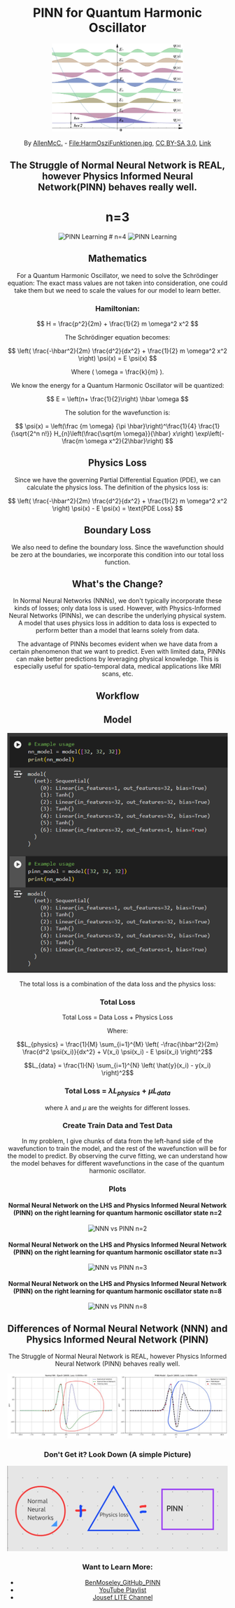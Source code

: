<div style="text-align: center;">

# PINN for Quantum Harmonic Oscillator

<img src="wikiqmho.png" alt="Quantum Harmonic Oscillator" width="300" />

By <a href="//commons.wikimedia.org/wiki/User:AllenMcC." title="User:AllenMcC.">AllenMcC.</a> - <a href="//commons.wikimedia.org/w/index.php?title=File:HarmOsziFunktionen.jpg&amp;action=edit&amp;redlink=1" class="new" title="File:HarmOsziFunktionen.jpg (page does not exist)">File:HarmOsziFunktionen.jpg</a>, <a href="https://creativecommons.org/licenses/by-sa/3.0" title="Creative Commons Attribution-Share Alike 3.0">CC BY-SA 3.0</a>, <a href="https://commons.wikimedia.org/w/index.php?curid=11623546">Link</a>

## The Struggle of Normal Neural Network is REAL, however Physics Informed Neural Network(PINN) behaves really well.
# n=3
<img src="n3state.gif" alt="PINN Learning" />
# n=4
<img src="n4state.gif" alt="PINN Learning" />

## Mathematics

For a Quantum Harmonic Oscillator, we need to solve the Schrödinger equation:
The exact mass values are not taken into consideration, one could take them but we need to scale the values for our model to learn better.
### Hamiltonian:
$$ H = \frac{p^2}{2m} + \frac{1}{2} m \omega^2 x^2 $$

The Schrödinger equation becomes:

$$ \left( \frac{-\hbar^2}{2m} \frac{d^2}{dx^2} + \frac{1}{2} m \omega^2 x^2 \right) \psi(x) = E \psi(x) $$

Where \( \omega = \frac{k}{m} \).

We know the energy for a Quantum Harmonic Oscillator will be quantized:

$$ E = \left(n+ \frac{1}{2}\right) \hbar \omega $$

The solution for the wavefunction is:

$$ \psi(x) = \left(\frac {m \omega} {\pi \hbar}\right)^\frac{1}{4} \frac{1}{\sqrt{2^n n!}} H_{n}\left(\frac{\sqrt{m \omega}}{\hbar} x\right) \exp\left(-\frac{m \omega x^2}{2\hbar}\right) $$

## Physics Loss

Since we have the governing Partial Differential Equation (PDE), we can calculate the physics loss. The definition of the physics loss is:

$$ \left( \frac{-\hbar^2}{2m} \frac{d^2}{dx^2} + \frac{1}{2} m \omega^2 x^2 \right) \psi(x) - E \psi(x) = \text{PDE Loss} $$

## Boundary Loss

We also need to define the boundary loss. Since the wavefunction should be zero at the boundaries, we incorporate this condition into our total loss function.

## What's the Change?

In Normal Neural Networks (NNNs), we don't typically incorporate these kinds of losses; only data loss is used. However, with Physics-Informed Neural Networks (PINNs), we can describe the underlying physical system. A model that uses physics loss in addition to data loss is expected to perform better than a model that learns solely from data.

The advantage of PINNs becomes evident when we have data from a certain phenomenon that we want to predict. Even with limited data, PINNs can make better predictions by leveraging physical knowledge. This is especially useful for spatio-temporal data, medical applications like MRI scans, etc.

## Workflow
## Model

<img src="model_architecture.png" alt="Model Architecture" />

The total loss is a combination of the data loss and the physics loss:

### Total Loss

Total Loss = Data Loss + Physics Loss

Where:

$$L_{physics} = \frac{1}{M} \sum_{i=1}^{M} \left( -\frac{\hbar^2}{2m} \frac{d^2 \psi(x_i)}{dx^2} + V(x_i) \psi(x_i) - E \psi(x_i) \right)^2$$

$$L_{data} = \frac{1}{N} \sum_{i=1}^{N} \left( \hat{y}(x_i) - y(x_i) \right)^2$$

### Total Loss = $\lambda L_{physics} + \mu L_{data}$

where $\lambda$ and $\mu$ are the weights for different losses.

### Create Train Data and Test Data

In my problem, I give chunks of data from the left-hand side of the wavefunction to train the model, and the rest of the wavefunction will be for the model to predict. By observing the curve fitting, we can understand how the model behaves for different wavefunctions in the case of the quantum harmonic oscillator.

### Plots

#### Normal Neural Network on the LHS and Physics Informed Neural Network (PINN) on the right learning for quantum harmonic oscillator state n=2

<img src="n2state.gif" alt="NNN vs PINN n=2" />

#### Normal Neural Network on the LHS and Physics Informed Neural Network (PINN) on the right learning for quantum harmonic oscillator state n=3

<img src="n3state.gif" alt="NNN vs PINN n=3" />

#### Normal Neural Network on the LHS and Physics Informed Neural Network (PINN) on the right learning for quantum harmonic oscillator state n=8

<img src="n8state.gif" alt="NNN vs PINN n=8" />

## Differences of Normal Neural Network (NNN) and Physics Informed Neural Network (PINN)

The Struggle of Normal Neural Network is REAL, however Physics Informed Neural Network (PINN) behaves really well.

<img src="struggle_nn.jpg" alt="Struggle of NNN" />

### Don't Get it? Look Down (A simple Picture)

<img src="ex.jpg" alt="A simple picture" />

### Want to Learn More:
- [BenMoseley_GitHub_PINN](https://github.com/benmoseley/harmonic-oscillator-pinn)
- [YouTube Playlist](https://www.youtube.com/playlist?list=PLMrJAkhIeNNQ0BaKuBKY43k4xMo6NSbBa)
- [Jousef LITE Channel](https://www.youtube.com/@JousefLITE)


</div>
